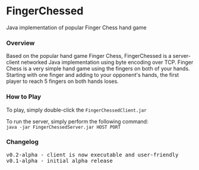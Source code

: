 FingerChessed
=============

Java implementation of popular Finger Chess hand game

<h3>Overview</h3>
Based on the popular hand game Finger Chess, FingerChessed is a server-client networked Java implementation using byte encoding over TCP. Finger Chess is a very simple hand game using the fingers on both of your hands. Starting with one finger and adding to your opponent's hands, the first player to reach 5 fingers on both hands loses.

<h3>How to Play</h3>
To play, simply double-click the <code>FingerChessedClient.jar</code>

To run the server, simply perform the following command:<br>
<code>java -jar FingerChessedServer.jar HOST PORT</code>

<h3>Changelog</h3>
<pre>v0.2-alpha - client is now executable and user-friendly
v0.1-alpha - initial alpha release</pre>
